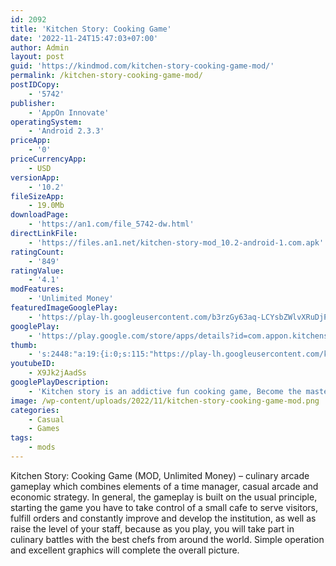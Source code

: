```yaml
---
id: 2092
title: 'Kitchen Story: Cooking Game'
date: '2022-11-24T15:47:03+07:00'
author: Admin
layout: post
guid: 'https://kindmod.com/kitchen-story-cooking-game-mod/'
permalink: /kitchen-story-cooking-game-mod/
postIDCopy:
    - '5742'
publisher:
    - 'AppOn Innovate'
operatingSystem:
    - 'Android 2.3.3'
priceApp:
    - '0'
priceCurrencyApp:
    - USD
versionApp:
    - '10.2'
fileSizeApp:
    - 19.0Mb
downloadPage:
    - 'https://an1.com/file_5742-dw.html'
directLinkFile:
    - 'https://files.an1.net/kitchen-story-mod_10.2-android-1.com.apk'
ratingCount:
    - '849'
ratingValue:
    - '4.1'
modFeatures:
    - 'Unlimited Money'
featuredImageGooglePlay:
    - 'https://play-lh.googleusercontent.com/b3rzGy63aq-LCYsbZWlvXRuDjPGtBP9lEbX9XDWIb0of2hUBj6xtH2jniHasSuQfQ9s'
googlePlay:
    - 'https://play.google.com/store/apps/details?id=com.appon.kitchenstory'
thumb:
    - 's:2448:"a:19:{i:0;s:115:"https://play-lh.googleusercontent.com/kCQq0H5dvUKkNuwz-uXTw_Od2TwRQgAnR1-Sx5finWiTfcCqoIhWVtLdmSqRyrSoUiU=w526-h296";i:1;s:114:"https://play-lh.googleusercontent.com/Xc6jXmliJRI7y3cUJotDFvCAa_3ys0vfhIP6S8-Q82w4WwRDbC5blOtwxm35MA1mtQ=w526-h296";i:2;s:115:"https://play-lh.googleusercontent.com/ooVIaeoZCpBSqzmZYf8KrKMSd1Ars0NV_zXMh_kQXpH6ZgOQjy7vCiAHTVSs1VGdhEQ=w526-h296";i:3;s:116:"https://play-lh.googleusercontent.com/yL0rMxmutRngpx988yplqbG8OAdG8iCNkYv2hSOm78d-xPf-iIi7wx4x-PuTC0DM8pUg=w526-h296";i:4;s:114:"https://play-lh.googleusercontent.com/k8ZMKJplRPBFXNxwWzf88X37WxJSxLI0xOLzFOLOaP5RS6ughSzpvKr9guZjvMhE4A=w526-h296";i:5;s:115:"https://play-lh.googleusercontent.com/WUrNFIgl7IQDVk0_RVpg-aY-QFer4Eyupe3JRmDK_z0Fu2pSemFt0adXFOs7WoTAZOE=w526-h296";i:6;s:116:"https://play-lh.googleusercontent.com/AmuiDEywQORkxrf27RXQKqwR4u-fu5ZEDFY85HhZXxL9eCdxPDr5WGA9UIBaDFS0Djoj=w526-h296";i:7;s:114:"https://play-lh.googleusercontent.com/33LJ5cYhScPVVAcMbawm73Etfs1tOwlGYnv_eHwNuBYQMiSSkiOAdtdjtw6npQynfg=w526-h296";i:8;s:116:"https://play-lh.googleusercontent.com/Ce6gcgFmds7Hs1R-h_y1xcMKUMM-_AwQxbBdNHDHhwuMoV-nsmy5Ga2ZepNMh9Ru8tiO=w526-h296";i:9;s:115:"https://play-lh.googleusercontent.com/4hqjBE9cIOhsKNWOns0wtoKB4LOmseSmDofJ7HVqmzsgXGDkFaQ-x0KOVTsE5W0ZCto=w526-h296";i:10;s:116:"https://play-lh.googleusercontent.com/OpY8qAs6fGwR77Lok53GeMlsVhbO3TAxEHtrh6JT-RYhBNa3etNKMlXXdAYaOO0tIHiN=w526-h296";i:11;s:115:"https://play-lh.googleusercontent.com/NwtS4CVYSr4F9PKsLSGhqHXKyrV3dnf36m_8qVQ8oSAxAJH5jWwnRPbvjXn8qU1d5Ts=w526-h296";i:12;s:115:"https://play-lh.googleusercontent.com/qR6uXkRAoGzZqwaN3JxOL4bsM7UFYhOYpSEWBGwoeBZm5XZ9sTBLDPVvOVGd2fec5lU=w526-h296";i:13;s:114:"https://play-lh.googleusercontent.com/QzawayTrveaMx08H6Vj-eySLBExRUTzwntmJd2Wpwuekpohz3n7mBQnzRkNz2rVuIw=w526-h296";i:14;s:116:"https://play-lh.googleusercontent.com/A4t3vFrVhqfXhZmAfbhovQ9kFmu1LTSeiOZMThsMo_bJuW6EQjewYei_k6Voz6Po_c8e=w526-h296";i:15;s:115:"https://play-lh.googleusercontent.com/paMX1EQIOilpqu3rh87RU3ufBm67OwR4ivyRJZ6ADx6WxzG-0yRMrLgeEBwERXMtjoM=w526-h296";i:16;s:114:"https://play-lh.googleusercontent.com/xFLykGU07mZSqtJJ25PWRuymdatVjyhUcJd6YwbGdZ0yvcgn_Vj7QpJNQJv2JvZAzQ=w526-h296";i:17;s:115:"https://play-lh.googleusercontent.com/wNTYXgzJwJI-2nTYc793gQJapNwdoDlsJu5jVJd3aPQWOprE1iYuvrJ7rZjuhq2NVpk=w526-h296";i:18;s:115:"https://play-lh.googleusercontent.com/Gb9yDDxWbLkxkF4t6DxPmlEngb5CTlHkTlifisLvgweZvUgoU53UOkyjt5VL4ptR_EY=w526-h296";}";'
youtubeID:
    - X9Jk2jAadSs
googlePlayDescription:
    - 'Kitchen story is an addictive fun cooking game, Become the master chef 👨‍🍳 and tycoon as you have always wanted to be!Ever wanted to know what it feels like to run your own food café and food truck? It really tests your time management skills. Travel the word and.explore varieties of exotic recipes and beat different chefs around the globe in this restaurant game.  The café world awaits you.'
image: /wp-content/uploads/2022/11/kitchen-story-cooking-game-mod.png
categories:
    - Casual
    - Games
tags:
    - mods
---
```


Kitchen Story: Cooking Game (MOD, Unlimited Money) – culinary arcade gameplay which combines elements of a time manager, casual arcade and economic strategy. In general, the gameplay is built on the usual principle, starting the game you have to take control of a small cafe to serve visitors, fulfill orders and constantly improve and develop the institution, as well as raise the level of your staff, because as you play, you will take part in culinary battles with the best chefs from around the world. Simple operation and excellent graphics will complete the overall picture.